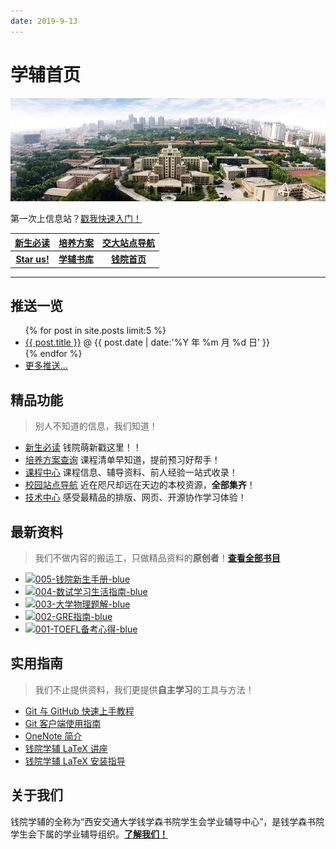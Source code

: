 ```yaml
---
date: 2019-9-13
---
```


# 学辅首页
![本图片来自于西安交通大学官方网站，版权归其所有。](assets/images/frontpage.jpg)

<center-banner>第一次上信息站？<a href="/welcome">戳我快速入门！</a></center-banner>

<i class="fa fa-star"></i> [**新生必读**](/intro/life-in-xjtu)|<i class="fa fa-file"></i> [**培养方案**](/program/)|<i class="fa fa-map"></i> [**交大站点导航**](/navigator)
:-:|:-:|:-:
<i class="fa fa-github"></i> [**Star us!**](https://github.com/qyxf/)|<i class="fa fa-book"></i> [**学辅书库**](/BookHub)|<i class="fa fa-university"></i> [**钱院首页**](http://bjb.xjtu.edu.cn/)

---

## 推送一览

<ul>
  {% for post in site.posts limit:5 %}
    <li><span class='mono'><i class="fa fa-star"></i></span>
      <a href="{{ post.url }}">{{ post.title }}</a> @ {{ post.date | date:'%Y 年 %m 月 %d 日' }}
    </li>
  {% endfor %}
  <li><a href="post">更多推送...</a></li>
</ul>

## <i class="fa fa-medal"></i> 精品功能
> 别人不知道的信息，我们知道！

- <span class='mono'><i class="fa fa-star"></i></span> [新生必读](/intro/life-in-xjtu) 钱院萌新戳这里！！
- <span class='mono'><i class="fa fa-file"></i></span> [培养方案查询](/program/) 课程清单早知道，提前预习好帮手！
- <span class='mono'><i class="fa fa-th"></i></span> [课程中心](/course/) 课程信息、辅导资料、前人经验一站式收录！
- <span class='mono'><i class="fa fa-map"></i></span> [校园站点导航](/navigator) 近在咫尺却远在天边的本校资源，**全部集齐**！
- <span class='mono'><i class="fa fa-code"></i></span> [技术中心](/technique/) 感受最精品的排版、网页、开源协作学习体验！


## <i class="fa fa-book"></i> 最新资料
> 我们不做内容的搬运工，只做精品资料的**原创者**！[**查看全部书目**](/BookHub)

- [![005-钱院新生手册-blue](shield)](/BookHub/005.freshman-manual)
- [![004-数试学习生活指南-blue](shield)](/BookHub/004.guidance-for-study)
- [![003-大学物理题解-blue](shield)](/BookHub/003.key-to-university-physics)
- [![002-GRE指南-blue](shield)](/BookHub/002.gre-guide)
- [![001-TOEFL备考心得-blue](shield)](/BookHub/001.toefl-tips)

## <i class="fa fa-compass"></i> 实用指南
> 我们不止提供资料，我们更提供**自主学习**的工具与方法！

- <i class="fa fa-file-alt"></i> [Git 与 GitHub 快速上手教程](/tutorials/git-github)
- <i class="fa fa-file-alt"></i> [Git 客户端使用指南](/tutorials/git-client)
- <i class="fa fa-file-alt"></i> [OneNote 简介](/tutorials/onenote)
- <i class="fa fa-file-alt"></i> [钱院学辅 LaTeX 讲座](https://github.com/qyxf/lec-on-LaTeX)
- <i class="fa fa-file-alt"></i> [钱院学辅 LaTeX 安装指导](/tutorials/latex-download)

## <i class="fa fa-address-card"></i> 关于我们

钱院学辅的全称为“西安交通大学钱学森书院学生会学业辅导中心”，是钱学森书院学生会下属的学业辅导组织。[**了解我们！**](/about)
